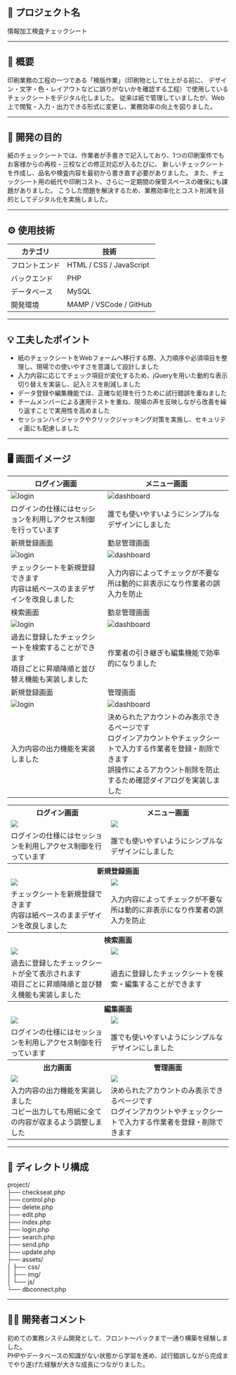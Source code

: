 ## 🌸 プロジェクト名
情報加工検査チェックシート

---

## 📝 概要
印刷業務の工程の一つである「検版作業」（印刷物として仕上がる前に、
デザイン・文字・色・レイアウトなどに誤りがないかを確認する工程）で使用しているチェックシートをデジタル化しました。
従来は紙で管理していましたが、Web上で閲覧・入力・出力できる形式に変更し、業務効率の向上を図りました。

---

## 🎯 開発の目的
紙のチェックシートでは、作業者が手書きで記入しており、1つの印刷案件でもお客様からの再校・三校などの修正対応が入るたびに、
新しいチェックシートを作成し、品名や検査内容を最初から書き直す必要がありました。
また、チェックシート用の紙代や印刷コスト、さらに一定期間の保管スペースの確保にも課題がありました。
こうした問題を解決するため、業務効率化とコスト削減を目的としてデジタル化を実施しました。

---

## ⚙️ 使用技術
| カテゴリ | 技術 |
|-----------|------|
| フロントエンド | HTML / CSS / JavaScript  |
| バックエンド | PHP |
| データベース | MySQL |
| 開発環境 | MAMP / VSCode / GitHub |

---

## 💡 工夫したポイント
- 紙のチェックシートをWebフォームへ移行する際、入力順序や必須項目を整理し、現場での使いやすさを意識して設計しました  
- 入力内容に応じてチェック項目が変化するため、jQueryを用いた動的な表示切り替えを実装し、記入ミスを削減しました  
- データ登録や編集機能では、正確な処理を行うために試行錯誤を重ねました  
- チームメンバーによる運用テストを重ね、現場の声を反映しながら改善を繰り返すことで実用性を高めました  
- セッションハイジャックやクリックジャッキング対策を実施し、セキュリティ面にも配慮しました  

---

## 🖥️ 画面イメージ
| ログイン画面 | メニュー画面 |
|---------------|--------------|
| ![login](./assets/img/login.png) | ![dashboard](./assets/img/top.png) |
| ログインの仕様にはセッションを利用しアクセス制御を行っています | 誰でも使いやすいようにシンプルなデザインにしました |
| 新規登録画面 | 勤怠管理画面 |
| ![login](./assets/img/login.png) | ![dashboard](./assets/img/dashboard.png) |
| チェックシートを新規登録できます<br>内容は紙ベースのままデザインを改良しました | 入力内容によってチェックが不要な所は動的に非表示になり作業者の誤入力を防止 |
| 検索画面 | 勤怠管理画面 |
| ![login](./assets/img/login.png) | ![dashboard](./assets/img/dashboard.png) |
| 過去に登録したチェックシートを検索することができます<br>項目ごとに昇順降順と並び替え機能も実装しました | 作業者の引き継ぎも編集機能で効率的になりました |
| 新規登録画面 | 管理画面 |
| ![login](./assets/img/login.png) | ![dashboard](./assets/img/dashboard.png) |
| 入力内容の出力機能を実装しました | 決められたアカウントのみ表示できるページです<br>ログインアカウントやチェックシートで入力する作業者を登録・削除できます<br>誤操作によるアカウント削除を防止するため確認ダイアログを実装しました |

<table>
  <tr>
    <th>ログイン画面</th>
    <th>メニュー画面</th>
  </tr>
  <tr>
    <td><img src="./assets/img/login.png"></td>
    <td><img src="./assets/img/top.png"></td>
  </tr>
  <tr>
    <td>ログインの仕様にはセッションを利用しアクセス制御を行っています</td>
    <td>誰でも使いやすいようにシンプルなデザインにしました</td>
  </tr>
  <tr>
    <th colspan="2">新規登録画面</th>
  </tr>
  <tr>
    <td><img src="./assets/img/new1.png"></td>
    <td><img src="./assets/img/new2.png"></td>
  </tr>
  <tr>
    <td>チェックシートを新規登録できます<br>内容は紙ベースのままデザインを改良しました</td>
    <td>入力内容によってチェックが不要な所は動的に非表示になり作業者の誤入力を防止</td>
  </tr>
  <tr>
    <th colspan="2">検索画面</th>
  </tr>
  <tr>
    <td><img src="./assets/img/search1.png"></td>
    <td><img src="./assets/img/search2.png"></td>
  </tr>
  <tr>
    <td>過去に登録したチェックシートが全て表示されます<br>項目ごとに昇順降順と並び替え機能も実装しました</td>
    <td>過去に登録したチェックシートを検索・編集することができます</td>
  </tr>
  <tr>
    <th colspan="2">編集画面</th>
  </tr>
  <tr>
    <td><img src="./assets/img/edit1.png"></td>
    <td><img src="./assets/img/edit2.png"></td>
  </tr>
  <tr>
    <td>ログインの仕様にはセッションを利用しアクセス制御を行っています</td>
    <td>誰でも使いやすいようにシンプルなデザインにしました</td>
  </tr>
  <tr>
    <th>出力画面</th>
    <th>管理画面</th>
  </tr>
  <tr>
    <td><img src="./assets/img/copy.png"></td>
    <td><img src="./assets/img/control.png"></td>
  </tr>
  <tr>
    <td>入力内容の出力機能を実装しました<br>コピー出力しても用紙に全ての内容が収まるよう調整しました</td>
    <td>決められたアカウントのみ表示できるページです<br>ログインアカウントやチェックシートで入力する作業者を登録・削除できます</td>
  </tr>
</table>

---

## 📂 ディレクトリ構成
project/  
├── checkseat.php  
├── control.php  
├── delete.php  
├── edit.php  
├── index.php  
├── login.php  
├── search.php  
├── send.php  
├── update.php  
├── assets/  
│ ├── css/  
│ ├── img/  
│ └── js/  
└── dbconnect.php


---

## 👩‍💻 開発者コメント
初めての業務システム開発として、フロント〜バックまで一通り構築を経験しました。  
PHPやデータベースの知識がない状態から学習を進め、試行錯誤しながら完成までやり遂げた経験が大きな成長につながりました。
